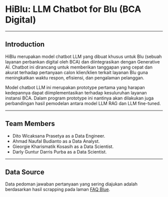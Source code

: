 # HiBlu: LLM Chatbot for Blu (BCA Digital)

---

## Introduction

HiBlu merupakan model chatbot LLM yang dibuat khusus untuk Blu (sebuah layanan perbankan digital oleh BCA) dan diintegrasikan dengan Generative AI. Chatbot ini dirancang untuk memberikan tanggapan yang cepat dan akurat terhadap pertanyaan calon klien/klien terkait layanan Blu guna meningkatkan waktu respon, efisiensi, dan pengalaman pelanggan.

Model chatbot LLM ini merupakan prototype pertama yang harapan kedepannya dapat diimplementasikan terhadap kesuluruhan layanan instansi BCA. Dalam program prototype ini nantinya akan dilakukan juga perbandingan hasil pemodelan antara model LLM RAG dan LLM fine-tuned.

---

## Team Members

   - Dito Wicaksana Prasetya as a Data Engineer.
   - Ahmad Naufal Budianto as a Data Analyst.
   - Gieorgie Kharismatik Kosasih as a Data Scientist.
   - Darly Guntur Darris Purba as a Data Scientist.

---

## Data Source

Data pedoman jawaban pertanyaan yang sering diajukan adalah berdasarkan hasil scrapping pada laman [FAQ Blue](https://blubybcadigital.id/info/faq).